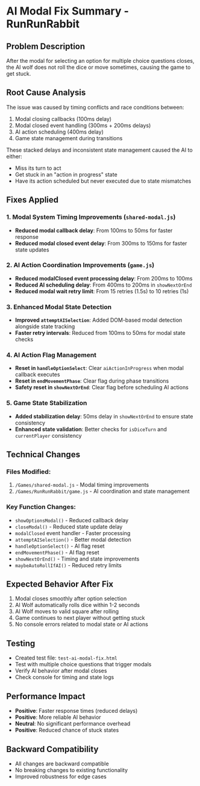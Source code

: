 # AI Modal Fix Summary - RunRunRabbit

## Problem Description
After the modal for selecting an option for multiple choice questions closes, the AI wolf does not roll the dice or move sometimes, causing the game to get stuck.

## Root Cause Analysis
The issue was caused by timing conflicts and race conditions between:
1. Modal closing callbacks (100ms delay)
2. Modal closed event handling (300ms + 200ms delays)
3. AI action scheduling (400ms delay)
4. Game state management during transitions

These stacked delays and inconsistent state management caused the AI to either:
- Miss its turn to act
- Get stuck in an "action in progress" state
- Have its action scheduled but never executed due to state mismatches

## Fixes Applied

### 1. Modal System Timing Improvements (`shared-modal.js`)
- **Reduced modal callback delay**: From 100ms to 50ms for faster response
- **Reduced modal closed event delay**: From 300ms to 150ms for faster state updates

### 2. AI Action Coordination Improvements (`game.js`)
- **Reduced modalClosed event processing delay**: From 200ms to 100ms
- **Reduced AI scheduling delay**: From 400ms to 200ms in `showNextOrEnd`
- **Reduced modal wait retry limit**: From 15 retries (1.5s) to 10 retries (1s)

### 3. Enhanced Modal State Detection
- **Improved `attemptAISelection`**: Added DOM-based modal detection alongside state tracking
- **Faster retry intervals**: Reduced from 100ms to 50ms for modal state checks

### 4. AI Action Flag Management
- **Reset in `handleOptionSelect`**: Clear `aiActionInProgress` when modal callback executes
- **Reset in `endMovementPhase`**: Clear flag during phase transitions
- **Safety reset in `showNextOrEnd`**: Clear flag before scheduling AI actions

### 5. Game State Stabilization
- **Added stabilization delay**: 50ms delay in `showNextOrEnd` to ensure state consistency
- **Enhanced state validation**: Better checks for `isDiceTurn` and `currentPlayer` consistency

## Technical Changes

### Files Modified:
1. `/Games/shared-modal.js` - Modal timing improvements
2. `/Games/RunRunRabbit/game.js` - AI coordination and state management

### Key Function Changes:
- `showOptionsModal()` - Reduced callback delay
- `closeModal()` - Reduced state update delay
- `modalClosed` event handler - Faster processing
- `attemptAISelection()` - Better modal detection
- `handleOptionSelect()` - AI flag reset
- `endMovementPhase()` - AI flag reset
- `showNextOrEnd()` - Timing and state improvements
- `maybeAutoRollIfAI()` - Reduced retry limits

## Expected Behavior After Fix
1. Modal closes smoothly after option selection
2. AI Wolf automatically rolls dice within 1-2 seconds
3. AI Wolf moves to valid square after rolling
4. Game continues to next player without getting stuck
5. No console errors related to modal state or AI actions

## Testing
- Created test file: `test-ai-modal-fix.html`
- Test with multiple choice questions that trigger modals
- Verify AI behavior after modal closes
- Check console for timing and state logs

## Performance Impact
- **Positive**: Faster response times (reduced delays)
- **Positive**: More reliable AI behavior
- **Neutral**: No significant performance overhead
- **Positive**: Reduced chance of stuck states

## Backward Compatibility
- All changes are backward compatible
- No breaking changes to existing functionality
- Improved robustness for edge cases